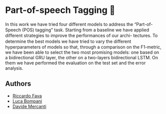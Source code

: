 # Part-of-speech Tagging :bookmark_tabs:

In this work we have tried four diﬀerent models to address the “Part-of-Speech (POS) tagging” task.
Starting from a baseline we have applied diﬀerent strategies to improve the performances of our archi-
tectures. To determine the best models we have tried to vary the diﬀerent hyperparameters of models
so that, through a comparison on the F1-metric, we have been able to select the two most promising
models: one based on a bidirectional GRU layer, the other on a two-layers bidirectional LSTM. On
them we have performed the evaluation on the test set and the error analysis.

## Authors
* [Riccardo Fava](https://github.com/BeleRicks11)
* [Luca Bompani](https://github.com/Bomps4)
* [Davide Mercanti](https://github.com/nonci)
